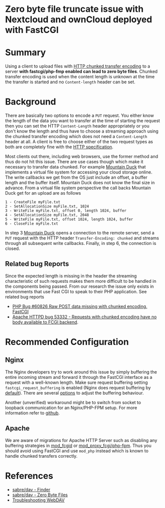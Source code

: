 Zero byte file truncate issue with Nextcloud and ownCloud deployed with FastCGI
====

# Summary

Using a client to upload files with [HTTP chunked transfer encoding](https://en.wikipedia.org/wiki/Chunked_transfer_encoding) to a server **with fastcgi/php-fmp enabled can lead to zero byte files**. Chunked transfer encoding is used when the content length is unknown at the time the transfer is started and no `Content-length` header can be set.

# Background

There are basically two options to encode a `PUT` request. You either know the length of the data you want to transfer at the time of starting the request then you can set the HTTP `Content-Length` header appropriately or you don't know the length and thus have to choose a streaming approach using the chunked transfer encoding which does not need a `Content-Length` header at all. A client is free to choose either of the two request types as both are completely fine with the [HTTP specification](https://tools.ietf.org/html/rfc2616).

Most clients out there, including web browsers, use the former method and thus do not hit this issue. There are use cases though which make it necessary to transfer data chunked. For example [Mountain Duck](https://mountainduck.io/) that implements a virtual file system for accessing your cloud storage online. The write callbacks we get from the OS just include an offset, a buffer length and the buffer itself. Mountain Duck does not know the final size in advance. From a virtual file system perspective the call backs Mountain Duck get for an upload are as follows

	1 - CreateFile myFile.txt
	2 - SetAllocationSize myFile.txt, 1024
	3 - WriteFile myFile.txt, offset 0, length 1024, buffer
	4 - SetAllocationSize myFile.txt, 2048
	5 - WriteFile myFile.txt, offset 1024, length 1024, buffer
	6 - CloseFile myFile.txt

In step 3 [Mountain Duck](https://mountainduck.io/) opens a connection to the remote server, send a `PUT` request with the HTTP header `Transfer-Encoding: chunked` and streams through all subsequent write callbacks. Finally, in step 6, the connection is closed.

## Related bug Reports

Since the expected length is missing in the header the streaming characteristic of such requests makes them more difficult to be handled in the components being passed. From our research the issue only exists in environments that use Fast CGI to speak to their PHP application. See related bug reports

- [PHP Bug #60826 Raw POST data missing with chunked encoding, FastCGI](https://bugs.php.net/bug.php?id=60826)
- [Apache HTTPD bug 53332 - Requests with chunked encoding have no body available to FCGI backend](https://bz.apache.org/bugzilla/show_bug.cgi?id=53332).

# Recommended Configuration

## Nginx

The Nginx developers try to work around this issue by simply buffering the entire incoming stream and forward it through the FastCGI interface as a request with a well-known length. Make sure request buffering setting `fastcgi_request_buffering` is enabled (Nginx does request buffering by [default](http://nginx.org/en/docs/http/ngx_http_fastcgi_module.html#fastcgi_request_buffering)). There are several [options](http://nginx.org/en/docs/http/ngx_http_fastcgi_module.html) to adjust the buffering behaviour.

Another (unverified) workaround might be to switch from socket to loopback communication for an Nginx/PHP-FPM setup. For more information refer to [github](https://github.com/nextcloud/server/issues/3628#issuecomment-749568045).

## Apache

We are aware of migrations for Apache HTTP Server such as disabling any buffering strategies in [mod_fcgid](https://httpd.apache.org/mod_fcgid) or [mod_proxy_fcgi/php-fpm](https://wiki.apache.org/httpd/PHP-FPM). Thus you should avoid using FastCGI and use `mod_php` instead which is known to handle chunked transfers correctly.

# References

- [sabre/dav - Finder](http://sabre.io/dav/clients/finder/)
- [sabre/dav - Zero Byte Files](http://sabre.io/dav/0bytes/)
- [Troubleshooting WebDAV](https://doc.owncloud.org/server/8.1/admin_manual/issues/#troubleshooting-webdav)